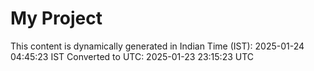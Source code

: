 # My Project

This content is dynamically generated in Indian Time (IST): 2025-01-24 04:45:23 IST
Converted to UTC: 2025-01-23 23:15:23 UTC
